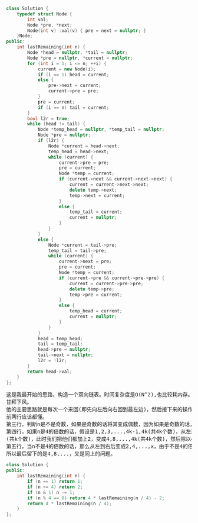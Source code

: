 ```CPP
class Solution {
    typedef struct Node {
        int val;
        Node *pre, *next;
        Node(int v) :val(v) { pre = next = nullptr; }
    }Node;
public:
    int lastRemaining(int n) {
        Node *head = nullptr, *tail = nullptr;
        Node *pre = nullptr, *current = nullptr;
        for (int i = 1; i <= n; ++i) {
            current = new Node(i);
            if (i == 1) head = current;
            else {
                pre->next = current;
                current->pre = pre;
            }
            pre = current;
            if (i == n) tail = current;
        }
        bool l2r = true;
        while (head != tail) {
            Node *temp_head = nullptr, *temp_tail = nullptr;
            Node *pre = nullptr;
            if (l2r) {
                Node *current = head->next;
                temp_head = head->next;
                while (current) {
                    current->pre = pre;
                    pre = current;
                    Node *temp = current;
                    if (current->next && current->next->next) {
                        current = current->next->next;
                        delete temp->next;
                        temp->next = current;
                    }
                    else {
                        temp_tail = current;
                        current = nullptr;
                    }
                }
            }
            else {
                Node *current = tail->pre;
                temp_tail = tail->pre;
                while (current) {
                    current->next = pre;
                    pre = current;
                    Node *temp = current;
                    if (current->pre && current->pre->pre) {
                        current = current->pre->pre;
                        delete temp->pre;
                        temp->pre = current;
                    }
                    else {
                        temp_head = current;
                        current = nullptr;
                    }
                }
            }
            head = temp_head;
            tail = temp_tail;
            head->pre = nullptr;
            tail->next = nullptr;
            l2r = !l2r;
        }
        return head->val;
    }
};
```
<pre>
这是我最开始的思路，构造一个双向链表。时间复杂度是O(N^2),也比较耗内存。所以最后有三组数据过不去。下面是评论区某大佬的写法，思路很赞，小弟我
甘拜下风。
他的主要思路就是每次一个来回(即先向左后向右回到最左边)，然后接下来的操作和上面一样，于是我们使用递归。下面我们一行行代码的来剖析。
前两行应该都懂。
第三行，判断n是不是奇数，如果是奇数的话将其变成偶数，因为如果是奇数的话，在从左到右的操作中就将最后一个数给删了。所以不会有影响。
第四行，如果n是4的倍数的话，假设是1,2,3,...,4k-1,4k(共4k个数)，从左到右后变成2,4,...,4k-2,4k(共2k个数)，然后再从右到左后，剩下了2,6,,...,4k-2
(共k个数)，此时我们把他们都加上2，变成4,8,...,4k(共4k个数)，然后除以4，又变成了1,2,...,k，又是之前的问题。
第五行，当n不是4的倍数的话，那么从左到右后变成2,4,...,x，由于不是4的倍数那么从右到左之后剩下的数数目是奇数，因此最前面的2要没了，即4会保留下来，
所以最后留下的是4,8,...，又是同上的问题。
</pre>
```CPP
class Solution {
public:
    int lastRemaining(int n) {
        if (n == 1) return 1;
        if (n <= 4) return 2;
        if (n & 1) n -= 1;
        if (n % 4 == 0) return 4 * lastRemaining(n / 4) - 2;
        return 4 * lastRemaining(n / 4);
    }
};
```
